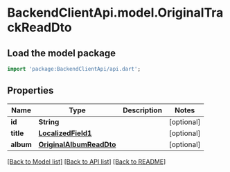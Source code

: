 # BackendClientApi.model.OriginalTrackReadDto

## Load the model package
```dart
import 'package:BackendClientApi/api.dart';
```

## Properties
Name | Type | Description | Notes
------------ | ------------- | ------------- | -------------
**id** | **String** |  | [optional] 
**title** | [**LocalizedField1**](LocalizedField1.md) |  | [optional] 
**album** | [**OriginalAlbumReadDto**](OriginalAlbumReadDto.md) |  | [optional] 

[[Back to Model list]](../README.md#documentation-for-models) [[Back to API list]](../README.md#documentation-for-api-endpoints) [[Back to README]](../README.md)


